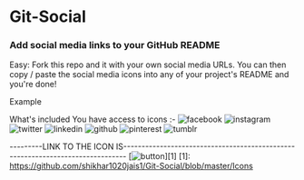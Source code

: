 # Git-Social

### Add social media links to your GitHub README
Easy: Fork this repo and it with your own social media URLs. You can then copy / paste the social media icons into any of your project's README and you're done!

Example

What's included
You have access to icons :-
![facebook](https://github.com/shikhar1020jais1/Git-Social/blob/master/Icons/Facebook.png (Facebook))
![instagram](https://github.com/shikhar1020jais1/Git-Social/blob/master/Icons/Instagram.png (Instagram))
![twitter](https://github.com/shikhar1020jais1/Git-Social/blob/master/Icons/Twitter.png (Twitter))
![linkedin](https://github.com/shikhar1020jais1/Git-Social/blob/master/Icons/LinkedIn.png (LinkedIn))
![github](https://github.com/shikhar1020jais1/Git-Social/blob/master/Icons/Github.png (Github))
![pinterest](https://github.com/shikhar1020jais1/Git-Social/blob/master/Icons/pinterest.png (Pinterest))
![tumblr](https://github.com/shikhar1020jais1/Git-Social/blob/master/Icons/tumblr.png (Tumblr))

---------LINK TO THE ICON IS-------------------------------------------------------------------------------
[![button](https://cdn.pixabay.com/photo/2016/06/29/16/53/click-here-button-1487274_960_720.png (button))][1]
[1]: https://github.com/shikhar1020jais1/Git-Social/blob/master/Icons
